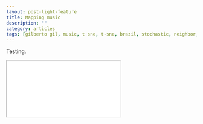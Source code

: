 ```yaml
---
layout: post-light-feature
title: Mapping music
description: ""
category: articles
tags: [gilberto gil, music, t sne, t-sne, brazil, stochastic, neighbor, embedding, machine learning, information, retrieval, d3js, d3, js, viz, data science, data, science, audio, visualization]
---
```



Testing.

<iframe src="/files/brushing.html" marginwidth="400" marginheight="600" scrolling="no"></iframe>



<!-- don't have a feature image! and push title down or something. 


# Extensions

I'd love to see this applied to entire ablums, to potentially map out similar and different elements of the tracks and how they fit into the album as a whole. Do this for sigur ros! color labels = individual tracks!

Source separation could be used to get a cleaner signal and further differentiate clusters on the plots. 

**Thanks to [Gordon Burman]() and [Andrew Hartnet]() for introducing me to t-SNE and many helpful discussions.** -->